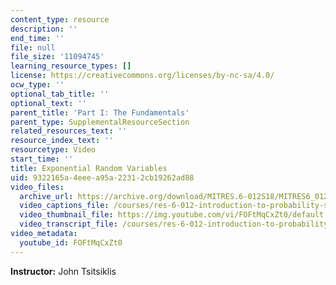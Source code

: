 ```yaml
---
content_type: resource
description: ''
end_time: ''
file: null
file_size: '11094745'
learning_resource_types: []
license: https://creativecommons.org/licenses/by-nc-sa/4.0/
ocw_type: ''
optional_tab_title: ''
optional_text: ''
parent_title: 'Part I: The Fundamentals'
parent_type: SupplementalResourceSection
related_resources_text: ''
resource_index_text: ''
resourcetype: Video
start_time: ''
title: Exponential Random Variables
uid: 9322165a-4eee-a95a-2231-2cb19262ad88
video_files:
  archive_url: https://archive.org/download/MITRES.6-012S18/MITRES6_012S18_L08-06_300k.mp4
  video_captions_file: /courses/res-6-012-introduction-to-probability-spring-2018/65fd0c86debe5b32985253e227862a29_FOFtMqCxZt0.vtt
  video_thumbnail_file: https://img.youtube.com/vi/FOFtMqCxZt0/default.jpg
  video_transcript_file: /courses/res-6-012-introduction-to-probability-spring-2018/dd4654b62e1f4b1b33978d71f8f9dfbb_FOFtMqCxZt0.pdf
video_metadata:
  youtube_id: FOFtMqCxZt0
---
```


**Instructor:** John Tsitsiklis

